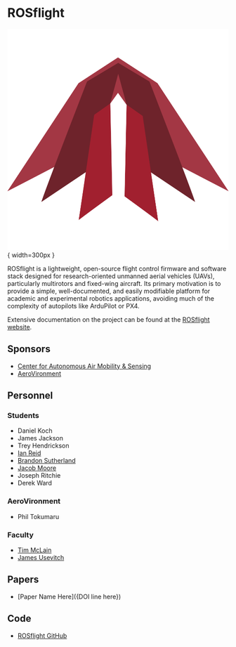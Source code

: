 # ROSflight

![](assets/rosflight/logo.png){ width=300px }

ROSflight is a lightweight, open-source flight control firmware and software stack designed for research-oriented unmanned aerial vehicles (UAVs), particularly multirotors and fixed-wing aircraft.
Its primary motivation is to provide a simple, well-documented, and easily modifiable platform for academic and experimental robotics applications, avoiding much of the complexity of autopilots like ArduPilot or PX4.

Extensive documentation on the project can be found at the [ROSflight website](https://rosflight.org/).

## Sponsors

- [Center for Autonomous Air Mobility & Sensing](https://caams.center/)
- [AeroVironment](https://www.avinc.com/)

## Personnel

### Students
- Daniel Koch
- James Jackson
- Trey Hendrickson
- [Ian Reid](../../directory/students/ian_reid.md)
- [Brandon Sutherland](../../directory/students/brandon_sutherland.md)
- [Jacob Moore](../../directory/students/jacob_moore.md)
- Joseph Ritchie
- Derek Ward

### AeroVironment
- Phil Tokumaru

### Faculty
- [Tim McLain](../../directory/faculty.md)
- [James Usevitch](../../directory/faculty.md)

## Papers

- [Paper Name Here]({DOI line here})

## Code

- [ROSflight GitHub](https://github.com/rosflight)

